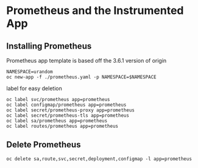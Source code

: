 # Prometheus and the Instrumented App

## Installing Prometheus

Prometheus app template is based off the 3.6.1 version of origin

```
NAMESPACE=urandom
oc new-app -f ./prometheus.yaml -p NAMESPACE=$NAMESPACE
```

label for easy deletion

```
oc label svc/prometheus app=prometheus
oc label configmap/prometheus app=prometheus
oc label secret/prometheus-proxy app=prometheus
oc label secret/prometheus-tls app=prometheus
oc label sa/prometheus app=prometheus
oc label routes/prometheus app=prometheus
```

## Delete Prometheus
```
oc delete sa,route,svc,secret,deployment,configmap -l app=prometheus
```
